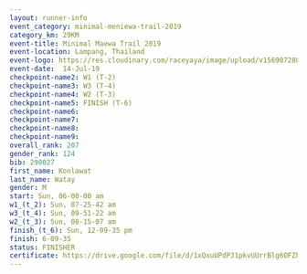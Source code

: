 ```yaml
---
layout: runner-info 
event_category: minimal-meniewa-trail-2019 
category_km: 29KM 
event-title: Minimal Maewa Trail 2019 
event-location: Lampang, Thailand 
event-logo: https://res.cloudinary.com/raceyaya/image/upload/v1569072805/logo/minimal-trail_ktnvsp.jpg 
event-date:  14-Jul-19 
checkpoint-name2: W1 (T-2) 
checkpoint-name3: W3 (T-4) 
checkpoint-name4: W2 (T-3) 
checkpoint-name5: FINISH (T-6) 
checkpoint-name6: 
checkpoint-name7: 
checkpoint-name8: 
checkpoint-name9: 
overall_rank: 207
gender_rank: 124
bib: 290027
first_name: Konlawat
last_name: Watay
gender: M
start: Sun, 06-00-00 am
w1_(t_2): Sun, 07-25-42 am
w3_(t_4): Sun, 09-51-22 am
w2_(t_3): Sun, 08-15-07 am
finish_(t_6): Sun, 12-09-35 pm
finish: 6-09-35
status: FINISHER
certificate: https://drive.google.com/file/d/1xQxuUPdPJ1pkvUUrrBlg6OFZhFu7m2QQ/view?usp=sharing
---
```

